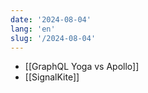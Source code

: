 ```yaml
---
date: '2024-08-04'
lang: 'en'
slug: '/2024-08-04'
---
```


- [[GraphQL Yoga vs Apollo]]
- [[SignalKite]]
